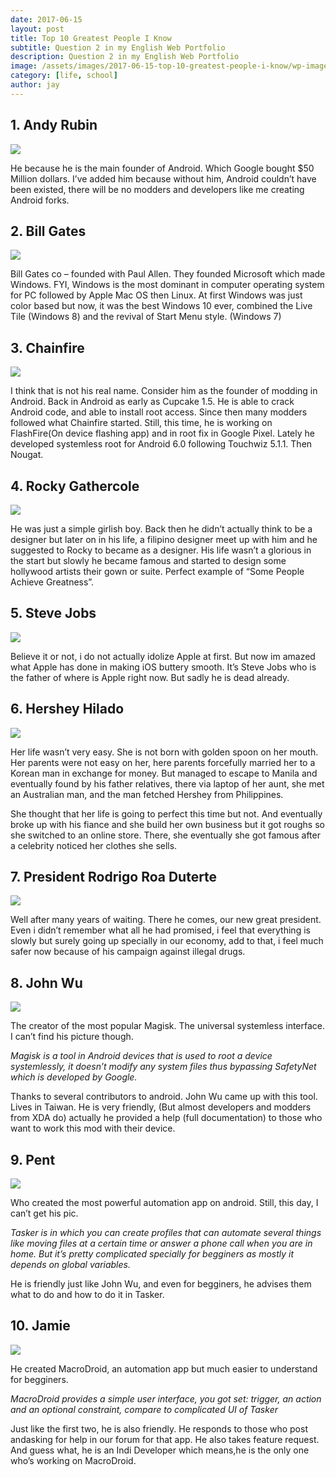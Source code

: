 ```yaml
---
date: 2017-06-15
layout: post
title: Top 10 Greatest People I Know
subtitle: Question 2 in my English Web Portfolio
description: Question 2 in my English Web Portfolio
image: /assets/images/2017-06-15-top-10-greatest-people-i-know/wp-image-1182106555.webp
category: [life, school]
author: jay
---
```


## 1. Andy Rubin

![](../assets/images/2017-06-15-top-10-greatest-people-i-know/wp-image-1694051579.webp)

He because he is the main founder of Android. Which Google bought $50 Million dollars. I’ve added him because without him, Android couldn’t have been existed, there will be no modders and developers like me creating Android forks.

## 2. Bill Gates

![](../assets/images/2017-06-15-top-10-greatest-people-i-know/wp-image-1182106555.webp)

Bill Gates co – founded with Paul Allen. They founded Microsoft which made Windows. FYI, Windows is the most dominant in computer operating system for PC followed by Apple Mac OS then Linux. At first Windows was just color based but now, it was the best Windows 10 ever, combined the Live Tile (Windows 8) and the revival of Start Menu style. (Windows 7)

## 3. Chainfire

![](../assets/images/2017-06-15-top-10-greatest-people-i-know/wp-image-2032092170.webp)

I think that is not his real name. Consider him as the founder of modding in Android. Back in Android as early as Cupcake 1.5. He is able to crack Android code, and able to install root access. Since then many modders followed what Chainfire started. Still, this time, he is working on FlashFire(On device flashing app) and in root fix in Google Pixel. Lately he developed systemless root for Android 6.0 following Touchwiz 5.1.1. Then Nougat.

## 4. Rocky Gathercole

![](../assets/images/2017-06-15-top-10-greatest-people-i-know/wp-image-1701414782.webp)

He was just a simple girlish boy. Back then he didn’t actually think to be a designer but later on in his life, a filipino designer meet up with him and he suggested to Rocky to became as a designer. His life wasn’t a glorious in the start but slowly he became famous and started to design some hollywood artists their gown or suite. Perfect example of “Some People Achieve Greatness”.

## 5. Steve Jobs

![](../assets/images/2017-06-15-top-10-greatest-people-i-know/wp-image-1182106555.webp)

Believe it or not, i do not actually idolize Apple at first. But now im amazed what Apple has done in making iOS buttery smooth. It’s Steve Jobs who is the father of where is Apple right now. But sadly he is dead already.

## 6. Hershey Hilado

![](../assets/images/2017-06-15-top-10-greatest-people-i-know/wp-image-182512199.webp)

Her life wasn’t very easy. She is not born with golden spoon on her mouth. Her parents were not easy on her, here parents forcefully married her to a Korean man in exchange for money. But managed to escape to Manila and eventually found by his father relatives, there via laptop of her aunt, she met an Australian man, and the man fetched Hershey from Philippines. 

She thought that her life is going to perfect this time but not. And eventually broke up with his fiance and she build her own business but it got roughs so she switched to an online store. There, she eventually she got famous after a celebrity noticed her clothes she sells.

## 7. President Rodrigo Roa Duterte

![](../assets/images/2017-06-15-top-10-greatest-people-i-know/wp-image-1482580590.webp)

Well after many years of waiting. There he comes, our new great president. Even i didn’t remember what all he had promised, i feel that everything is slowly but surely going up specially in our economy, add to that, i feel much safer now because of his campaign against illegal drugs.

## 8. John Wu

![](../assets/images/2017-06-15-top-10-greatest-people-i-know/wp-image-1252326099.webp)

The creator of the most popular Magisk. The universal systemless interface. I can’t find his picture though.

<cite>Magisk is a tool in Android devices that is used to root a device systemlessly, it doesn’t modify any system files thus bypassing SafetyNet which is developed by Google.</cite>

Thanks to several contributors to android. John Wu came up with this tool. Lives in Taiwan. He is very friendly, (But almost developers and modders from XDA do) actually he provided a help (full documentation) to those who want to work this mod with their device.

## 9. Pent

![](../assets/images/2017-06-15-top-10-greatest-people-i-know/wp-image-1122544970.webp)

Who created the most powerful automation app on android. Still, this day, I can’t get his pic.

<cite>Tasker is in which you can create profiles that can automate several things like moving files at a certain time or answer a phone call when you are in home. But it’s pretty complicated specially for begginers as mostly it depends on global variables.</cite>

He is friendly just like John Wu, and even for begginers, he advises them what to do and how to do it in Tasker.

## 10. Jamie

![](../assets/images/2017-06-15-top-10-greatest-people-i-know/wp-image-321912663.webp)

He created MacroDroid, an automation app but much easier to understand for begginers.

<cite>MacroDroid provides a simple user interface, you got set: trigger, an action and an optional constraint, compare to complicated UI of Tasker</cite>

Just like the first two, he is also friendly. He responds to those who post andasking for help in our forum for that app. He also takes feature request. And guess what, he is an Indi Developer which means,he is the only one who’s working on MacroDroid.